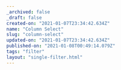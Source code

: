 ```yaml
---
_archived: false
_draft: false
created-on: "2021-01-07T23:34:42.634Z"
name: "Column Select"
slug: "column-select"
updated-on: "2021-01-07T23:34:42.634Z"
published-on: "2021-01-08T00:49:14.079Z"
tags: "filter"
layout: "single-filter.html"
---
```



